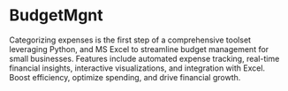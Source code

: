 # BudgetMgnt
Categorizing expenses is the first step of a comprehensive toolset leveraging Python, and MS Excel to streamline budget management for small businesses. Features include automated expense tracking, real-time financial insights, interactive visualizations, and integration with Excel. Boost efficiency, optimize spending, and drive financial growth.
